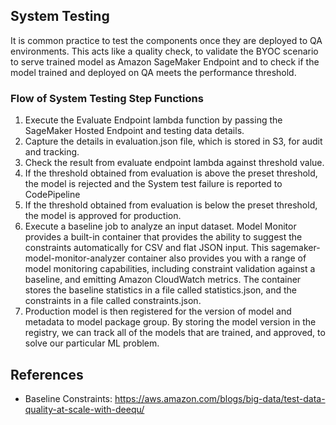 ## System Testing 
It is common practice to test the components once they are deployed to QA environments. 
This acts like a quality check, to validate the BYOC scenario to serve trained model as Amazon SageMaker Endpoint and to check if the model trained and deployed on QA meets the performance threshold.

### Flow of System Testing Step Functions
1. Execute the Evaluate Endpoint lambda function by passing the SageMaker Hosted Endpoint and testing data details.
2. Capture the details in evaluation.json file, which is stored in S3, for audit and tracking.
3. Check the result from evaluate endpoint lambda against threshold value.
4. If the threshold obtained from evaluation is above the preset threshold, the model is rejected and the System test failure is reported to CodePipeline
5. If the threshold obtained from evaluation is below the preset threshold, the model is approved for production.
6. Execute a baseline job to analyze an input dataset. Model Monitor provides a built-in container that provides the ability to suggest the constraints automatically for CSV and flat JSON input. This sagemaker-model-monitor-analyzer container also provides you with a range of model monitoring capabilities, including constraint validation against a baseline, and emitting Amazon CloudWatch metrics. The container stores the baseline statistics in a file called statistics.json, and the constraints in a file called constraints.json.
7. Production model is then registered for the version of model and metadata to model package group. By storing the model version in the registry, we can track all of the models that are trained, and approved, to solve our particular ML problem.

## References
* Baseline Constraints: https://aws.amazon.com/blogs/big-data/test-data-quality-at-scale-with-deequ/